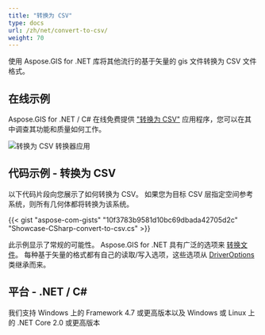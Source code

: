 ```yaml
---
title: "转换为 CSV"
type: docs
url: /zh/net/convert-to-csv/
weight: 70
---
```


使用 Aspose.GIS for .NET 库将其他流行的基于矢量的 gis 文件转换为 CSV 文件格式。

## **在线示例**

Aspose.GIS for .NET / C# 在线免费提供 ["转换为 CSV"](https://products.aspose.app/gis/conversion/convert-to-csv) 应用程序，您可以在其中调查其功能和质量如何工作。

![转换为 CSV 转换器应用](conversion.png)

## **代码示例 - 转换为 CSV**

以下代码片段向您展示了如何转换为 CSV。 如果您为目标 CSV 层指定空间参考系统，则所有几何体都将转换为该系统。 

{{< gist "aspose-com-gists" "10f3783b9581d10bc69dbada42705d2c" "Showcase-CSharp-convert-to-csv.cs" >}}

此示例显示了常规的可能性。 Aspose.GIS for .NET 具有广泛的选项来 [转换文件](https://docs.aspose.com/gis/net/vector-layers/)。 每种基于矢量的格式都有自己的读取/写入选项，这些选项从 [DriverOptions](https://reference.aspose.com/gis/net/aspose.gis/driveroptions) 类继承而来。

## **平台 - .NET / C#**

我们支持 Windows 上的 Framework 4.7 或更高版本以及 Windows 或 Linux 上的 .NET Core 2.0 或更高版本

